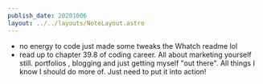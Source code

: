 ```yaml
---
publish_date: 20201006
layout: ../../layouts/NoteLayout.astro
---
```

- no energy to code just made some tweaks the Whatch readme lol
- read up to chapter 39.8 of coding career. All about marketing yourself still. portfolios , blogging and just getting myself "out there". All things I know I should do more of. Just need to put it into action!
